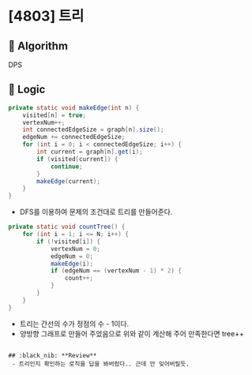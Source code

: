 # [4803] 트리

## :pushpin: **Algorithm**

DPS

## :round_pushpin: **Logic**

```java
private static void makeEdge(int n) {
	visited[n] = true;
	vertexNum++;
	int connectedEdgeSize = graph[n].size();
	edgeNum += connectedEdgeSize;
	for (int i = 0; i < connectedEdgeSize; i++) {
		int current = graph[n].get(i);
		if (visited[current]) {
			continue;
		}
		makeEdge(current);
	}
}
```

- DFS를 이용하여 문제의 조건대로 트리를 만들어준다.

```java
private static void countTree() {
	for (int i = 1; i <= N; i++) {
		if (!visited[i]) {
			vertexNum = 0;
			edgeNum = 0;
			makeEdge(i);
			if (edgeNum == (vertexNum - 1) * 2) {
				count++;
			}
		}
	}
}
```

- 트리는 간선의 수가 정점의 수 - 1이다.
- 양방향 그래프로 만들어 주었음으로 위와 같이 계산해 주어 만족한다면 tree++

```

## :black_nib: **Review**
 - 트리인지 확인하는 로직을 답을 봐버렸다.. 근데 안 잊어버릴듯.







```

